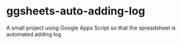# ggsheets-auto-adding-log
A small project using Google Apps Script so that the spreadsheet is automated adding log
